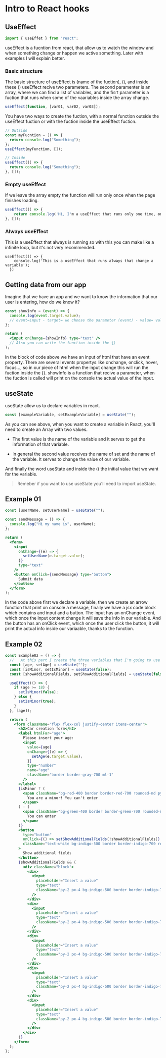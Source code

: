 # Intro to React hooks

## UseEffect

```jsx
import { useEffet } from "react";
```

useEffect is a fucntion from react, that allow us to watch the window and when something change or happen we active something. Later with examples I will explain better.

### Basic structure

The basic structure of useEffect is (name of the fuction), (), and inside these () useEffect recive two parameters. The second paramenter is an array, where we can find a list of variables, and the fisrt parameter is a fuction that runs when some of the vaariables inside the array change.

```jsx
useEffect(function, [var01, var02, var03]);
```

You have two ways to create the fuction, with a normal function outside the useEffect fuction or with the fuction inside the useEffect fuction.

```jsx
// Outside
const myFucntion = () => {
  return console.log("Something");
};
useEffect(myFunction, []);

// Inside
useEffect(() => {
  return console.log("Something");
}, []);
```

### Empty useEffect

If we leave the array empty the function will run only once when the page finishes loading.

```jsx
useEffect(() => {
    return console.log('Hi, I'm a useEffect that runs only one time, once the page load, because it has an empty dependency array');
}, []);
```

### Always useEffect

This is a useEffect that always is running so with this you can make like a infinite loop, but it's not very recommended.

```
useEffect(() => {
    console.log('This is a useEffect that runs always that change a variable');
  })
```

## Getting data from our app

Imagine that we have an app and we want to know the information that our user is entering, how do we know it?

```jsx
const showInfo = (event) => {
  console.log(event.target.value);
  // event=input - target= we choose the parameter (event) - value= value of the choosed parameter.
};

return (
  <input onChange={showInfo} type="text" />
  // Also you can write the function inside the {}
);
```

In the block of code above we have an input of html that have an event property. There are several events propertys like onchange, onclick, hover, focus..., so in our piece of html when the input change this will run the fuction inside the {}. showInfo is a function that recive a parameter, when the fuction is called will print on the console the actual value of the input.

## useState

useState allow us to declare variables in react.

```jsx
const [exampleVariable, setExampleVariable] = useState("");
```

As you can see above, when you want to create a variable in React, you'll need to create an Array with two values.

- The first value is the name of the variable and it serves to get the information of that variable.

- In general the second value receives the name of set and the name of the variable. It serves to change the value of our variable.

And finally the word useState and inside the () the initial value that we want for the variable.

> Remeber if you want to use useState you'll need to import useState.

## Example 01

```jsx
const [userName, setUserName] = useState("");

const sendMessage = () => {
  console.log("Hi my name is", userName);
};

return (
  <form>
    <input
      onChange={(e) => {
        setUserName(e.target.value);
      }}
      type="text"
    />
    <button onClick={sendMessage} type="button">
      Submit data
    </button>
  </form>
);
```

In the code above first we declare a variable, then we create an arrow function that print on console a message, finally we have a jsx code block which contains and input and a button. The input has an onChange event, which once the input content change it will save the info in our variable. And the button has an onClick event, which once the user click the button, it will print the actual info inside our variaable, thanks to the function.

## Example 02

```jsx
const Example02 = () => {
  //   At this part I create the three variables that I'm going to use through the example
  const [age, setAge] = useState("");
  const [isMinor, setIsMinor] = useState(false);
  const [showAdditionalFields, setShowAdditionalFields] = useState(false);

  useEffect(() => {
    if (age >= 18) {
      setIsMinor(false);
    } else {
      setIsMinor(true);
    }
  }, [age]);

  return (
    <form className="flex flex-col justify-center items-center">
      <h2>Car creation form</h2>
      <label htmlFor="age">
        Please insert your age:
        <input
          value={age}
          onChange={(e) => {
            setAge(e.target.value);
          }}
          type="number"
          name="age"
          className="border border-gray-700 ml-1"
        />
      </label>
      {isMinor ? (
        <span className="bg-red-400 border border-red-700 rounded-md py-2 px-4 my-2 text-3xl">
          You are a minor! You can't enter
        </span>
      ) : (
        <span className="bg-green-400 border border-green-700 rounded-md py-2 px-4 my-2 text-3xl">
          You can enter
        </span>
      )}
      <button
        type="button"
        onClick={() => setShowAdditionalFields(!showAdditionalFields)}
        className="text-white bg-indigo-500 border border-indigo-700 rounded-md py-2 px-4 my-1"
      >
        Show additional fields
      </button>
      {showAdditionalFields && (
        <div className="block">
          <div>
            <input
              placeholder="Insert a value"
              type="text"
              className="py-2 px-4 bg-indigo-500 border border-indigo-700 rounded-md my-2 text-white"
            />
          </div>
          <div>
            <input
              placeholder="Insert a value"
              type="text"
              className="py-2 px-4 bg-indigo-500 border border-indigo-700 rounded-md my-2 text-white"
            />
          </div>
          <div>
            <input
              placeholder="Insert a value"
              type="text"
              className="py-2 px-4 bg-indigo-500 border border-indigo-700 rounded-md my-2 text-white"
            />
          </div>
          <div>
            <input
              placeholder="Insert a value"
              type="text"
              className="py-2 px-4 bg-indigo-500 border border-indigo-700 rounded-md my-2 text-white"
            />
          </div>
          <div>
            <input
              placeholder="Insert a value"
              type="text"
              className="py-2 px-4 bg-indigo-500 border border-indigo-700 rounded-md my-2 text-white"
            />
          </div>
        </div>
      )}
    </form>
  );
};
```